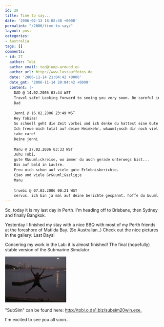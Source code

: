 ```yaml
---
id: 29
title: Time to say...
date: '2006-02-13 18:08:48 +0000'
permalink: "/2006/time-to-say/"
layout: post
categories:
- Australia
tags: []
comments:
- id: 27
  author: Tobi
  author_email: ted@jump-around.eu
  author_url: http://www.lustauffotos.de
  date: '2006-11-14 21:04:42 +0000'
  date_gmt: '2006-11-14 20:04:42 +0000'
  content: |-
    DAD @ 14.02.2006 03:44 WST
    Travel safe! Looking forward to seeing you very soon. Be careful in Bangkok and don't risk anything.
    Dad

    Jenni @ 16.02.2006 23:49 WST
    Hey Tobias!
    So schnell geht die Zeit vorbei und ich denke du hattest eine Gute!?
    Ich freue mich total auf deine Heimkehr, w&uuml;nsch dir noch viel Spass und neue spannende Abenteuer auf deiner Mini-Halbe-Weltreise...
    take care!
    Deine jenni

    Manu @ 27.02.2006 03:33 WST
    Juhu Tobi,
    gute R&uuml;ckreise, wo immer du auch gerade unterwegs bist...
    Bis auf bald in Lautre.
    Freu mich schon auf viele gute Erlebnisberichte.
    Ciao und viele Gr&uuml;&szlig;e
    Manu

    truebi @ 07.03.2006 00:21 WST
    servus. ich bin ja mal auf deine berichte gespannt. hoffe du &uuml;berstehst asien gut. bis denn in der Heimat VG truebi
---
```

So, today it is my last day in Perth. I'm heading off to Brisbane, then Sydney and finally Bangkok.

Yesterday I finished my stay with a nice BBQ with most of my Perth friends at the foreshore of Matilda Bay. (So Australian..) Check out the nice pictures in the gallery: Last Days!

Concering my work in the Lab: it is almost finished! The final (hopefully) stable version of the Submarine Simulator

 ![Jumping at Matildabay](/files/2006/11/jump1.jpg)

"SubSim" can be found here: <http://tobi.o.de1.biz/subsim20win.exe.>

I'm excited to see you all soon...